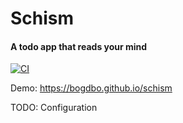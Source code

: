 # Schism 
#### A todo app that reads your mind

[![CI](https://github.com/bogdbo/schism/actions/workflows/main.yml/badge.svg)](https://github.com/bogdbo/schism/actions/workflows/main.yml)

Demo: https://bogdbo.github.io/schism


TODO: Configuration
